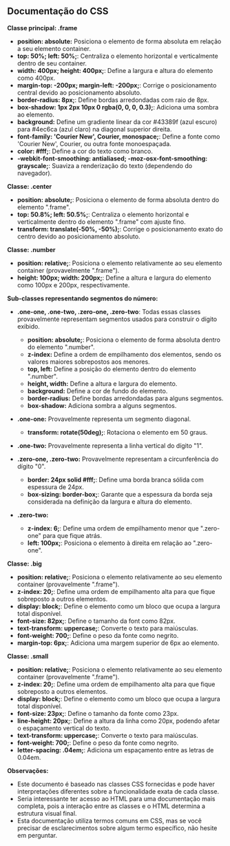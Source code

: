 ## Documentação do CSS

**Classe principal: .frame**

* **position: absolute:** Posiciona o elemento de forma absoluta em relação a seu elemento container.
* **top: 50%; left: 50%;**: Centraliza o elemento horizontal e verticalmente dentro de seu container.
* **width: 400px; height: 400px;**: Define a largura e altura do elemento como 400px.
* **margin-top: -200px; margin-left: -200px;**: Corrige o posicionamento central devido ao posicionamento absoluto.
* **border-radius: 8px;**: Define bordas arredondadas com raio de 8px.
* **box-shadow: 1px 2px 10px 0 rgba(0, 0, 0, 0.3);**: Adiciona uma sombra ao elemento.
* **background:** Define um gradiente linear da cor #43389f (azul escuro) para #4ec6ca (azul claro) na diagonal superior direita.
* **font-family: 'Courier New', Courier, monospace;**: Define a fonte como 'Courier New', Courier, ou outra fonte monoespaçada.
* **color: #fff;**: Define a cor do texto como branco.
* **-webkit-font-smoothing: antialiased; -moz-osx-font-smoothing: grayscale;**: Suaviza a renderização do texto (dependendo do navegador).

**Classe: .center**

* **position: absolute;**: Posiciona o elemento de forma absoluta dentro do elemento ".frame".
* **top: 50.8%; left: 50.5%;**: Centraliza o elemento horizontal e verticalmente dentro do elemento ".frame" com ajuste fino.
* **transform: translate(-50%, -50%);**: Corrige o posicionamento exato do centro devido ao posicionamento absoluto. 

**Classe: .number**

* **position: relative;**: Posiciona o elemento relativamente ao seu elemento container (provavelmente ".frame").
* **height: 100px; width: 200px;**: Define a altura e largura do elemento como 100px e 200px, respectivamente.

**Sub-classes representando segmentos do número:** 

* **.one-one, .one-two, .zero-one, .zero-two**: Todas essas classes provavelmente representam segmentos usados para construir o dígito exibido.
    * **position: absolute;**: Posiciona o elemento de forma absoluta dentro do elemento ".number".
    * **z-index:** Define a ordem de empilhamento dos elementos, sendo os valores maiores sobrepostos aos menores. 
    * **top, left:** Define a posição do elemento dentro do elemento ".number".
    * **height, width:** Define a altura e largura do elemento.
    * **background:** Define a cor de fundo do elemento.
    * **border-radius:** Define bordas arredondadas para alguns segmentos.
    * **box-shadow:** Adiciona sombra a alguns segmentos.

* **.one-one:** Provavelmente representa um segmento diagonal.
    * **transform: rotate(50deg);**: Rotaciona o elemento em 50 graus.

* **.one-two:** Provavelmente representa a linha vertical do dígito "1".

* **.zero-one, .zero-two:** Provavelmente representam a circunferência do dígito "0".
    * **border: 24px solid #fff;**: Define uma borda branca sólida com espessura de 24px.
    * **box-sizing: border-box;**: Garante que a espessura da borda seja considerada na definição da largura e altura do elemento.

* **.zero-two:** 
    * **z-index: 6;**: Define uma ordem de empilhamento menor que ".zero-one" para que fique atrás.
    * **left: 100px;**: Posiciona o elemento à direita em relação ao ".zero-one".

**Classe: .big**

* **position: relative;**: Posiciona o elemento relativamente ao seu elemento container (provavelmente ".frame").
* **z-index: 20;**: Define uma ordem de empilhamento alta para que fique sobreposto a outros elementos.
* **display: block;**: Define o elemento como um bloco que ocupa a largura total disponível.
* **font-size: 82px;**: Define o tamanho da font como 82px.
* **text-transform: uppercase;**: Converte o texto para maiúsculas.
* **font-weight: 700;**: Define o peso da fonte como negrito.
* **margin-top: 6px;**: Adiciona uma margem superior de 6px ao elemento.

**Classe: .small**

* **position: relative;**: Posiciona o elemento relativamente ao seu elemento container (provavelmente ".frame").
* **z-index: 20;**: Define uma ordem de empilhamento alta para que fique sobreposto a outros elementos.
* **display: block;**: Define o elemento como um bloco que ocupa a largura total disponível.
* **font-size: 23px;**: Define o tamanho da fonte como 23px.
* **line-height: 20px;**: Define a altura da linha como 20px, podendo afetar o espaçamento vertical do texto.
* **text-transform: uppercase;**: Converte o texto para maiúsculas.
* **font-weight: 700;**: Define o peso da fonte como negrito.
* **letter-spacing: .04em;**: Adiciona um espaçamento entre as letras de 0.04em.

**Observações:**

* Este documento é baseado nas classes CSS fornecidas e pode haver interpretações diferentes sobre a funcionalidade exata de cada classe.
* Seria interessante ter acesso ao HTML para uma documentação mais completa, pois a interação entre as classes e o HTML determina a estrutura visual final.
* Esta documentação utiliza termos comuns em CSS, mas se você precisar de esclarecimentos sobre algum termo específico, não hesite em perguntar.
